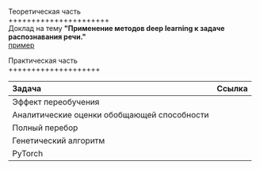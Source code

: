 Теоретическая часть  
++++++++++++++++++++++  
Доклад на тему **"Применение методов deep learning к задаче распознавания речи."**  
 [пример](Презентация_Speech_recognition.pdf)


Практическая часть  
++++++++++++++++++++

| Задача                                            | Ссылка    | 
|:--------------------------------------------------|----------:| 
| Эффект переобучения                               |           |    
| Аналитические оценки обобщающей способности       |           |      
| Полный перебор                                    |           |   
| Генетический алгоритм                             |           |     
| PyTorch                                           |           |    
